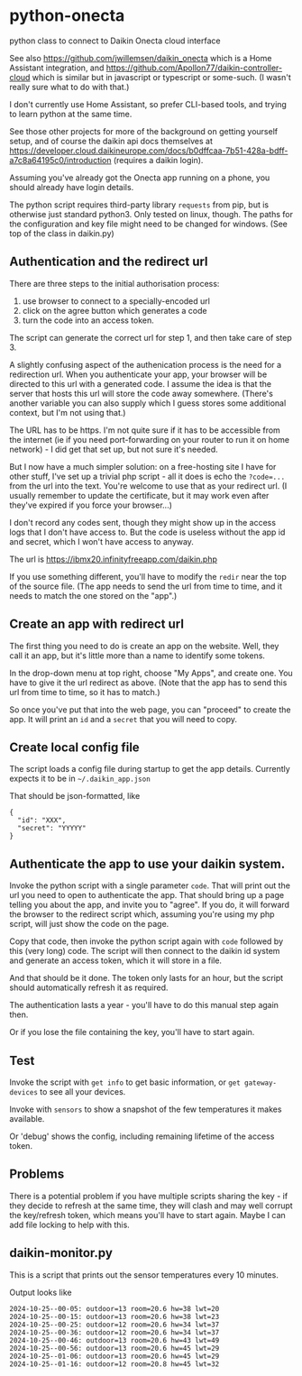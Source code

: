 # python-onecta
python class to connect to Daikin Onecta cloud interface

See also https://github.com/jwillemsen/daikin_onecta which is a Home Assistant
integration, and https://github.com/Apollon77/daikin-controller-cloud which is
similar but in javascript or typescript or some-such. (I wasn't really sure what
to do with that.)

I don't currently use Home Assistant, so prefer CLI-based tools, and trying to
learn python at the same time.

See those other projects for more of the background on getting yourself setup,
and of course the daikin api docs themselves at
https://developer.cloud.daikineurope.com/docs/b0dffcaa-7b51-428a-bdff-a7c8a64195c0/introduction  (requires a daikin login).

Assuming you've already got the Onecta app running on a phone, you should already have login details.

The python script requires third-party library
`requests` from pip, but is otherwise just standard python3. Only tested on
linux, though. The paths for the configuration and key file might need to be
changed for windows. (See top of the class in daikin.py)

## Authentication and the redirect url

There are three steps to the initial authorisation process:
1. use browser to connect to a specially-encoded url
2. click on the agree button which generates a code
3. turn the code into an access token.

The script can generate the correct url for step 1, and then take care of step 3.

A slightly confusing aspect of the authenication process is the need for a redirection url.
When you authenticate your app, your browser will be directed to this url with a generated code.
I assume the idea is that the server that hosts this url will store the code away somewhere.
(There's another variable you can also supply which I guess stores some additional context, but I'm not using that.)

The URL has to be https. I'm not quite sure if it has to be accessible from the internet (ie if you need port-forwarding on your router to run
it on home network) - I did get that set up, but not sure it's needed.

But I now have a much simpler solution: on a free-hosting site I have for other stuff, I've set up
a trivial php script - all it does is echo the `?code=...` from the url into the text.
You're welcome to use that as your redirect url. (I usually remember to update the certificate,
but it may work even after they've expired if you force your browser...)

I don't record any codes sent, though they might show up in the access logs that I don't have access to. But the code is useless
without the app id and secret, which I won't have access to anyway.

The url is https://ibmx20.infinityfreeapp.com/daikin.php

If you use something different, you'll have to modify the `redir` near the top of the source file.
(The app needs to send the url from time to time, and it needs to match the one stored on the "app".)


## Create an app with redirect url
The first thing you need to do is create an app on the website. Well, they call it an app, but it's little more than a name to identify some tokens.

In the drop-down menu at top right, choose "My Apps", and create one.
You have to give it the url redirect as above. (Note that the app has to send this url from
time to time, so it has to match.)


So once you've put that into the web page, you can "proceed" to create the app. It will print an `id` and a `secret` that you will need to copy.

## Create local config file
The script loads a config file during startup to get the app details. Currently expects it to be in `~/.daikin_app.json`

That should be json-formatted, like
```
{
  "id": "XXX",
  "secret": "YYYYY"
}
```

## Authenticate the app to use your daikin system.

Invoke the python script with a single parameter `code`. That will print out the url you need to open to authenticate the app.
That should bring up a page telling you about the app, and invite you to "agree".  If you do, it will forward the browser to the
redirect script which, assuming you're using my php script, will just show the code on the page.

Copy that code, then invoke the python script again with `code` followed by this (very long) code. The script will then
connect to the daikin id system and generate an access token, which it will store in a file.

And that should be it done.  The token only lasts for an hour, but the script should automatically refresh it as required.

The authentication lasts a year - you'll have to do this manual step again then.

Or if you lose the file containing the key, you'll have to start again.

## Test

Invoke the script with `get info` to get basic information, or `get gateway-devices` to see all your devices.

Invoke with `sensors` to show a snapshot of the few temperatures it makes available.

Or 'debug' shows the config, including remaining lifetime of the access token.

## Problems

There is a potential problem if you have multiple scripts sharing the key - if they
decide to refresh at the same time, they will clash and may well corrupt the
key/refresh token, which means you'll have to start again. Maybe I can add
file locking to help with this.

## daikin-monitor.py

This is a script that prints out the sensor temperatures every 10 minutes.

Output looks like

```
2024-10-25--00-05: outdoor=13 room=20.6 hw=38 lwt=20
2024-10-25--00-15: outdoor=13 room=20.6 hw=38 lwt=23
2024-10-25--00-25: outdoor=12 room=20.6 hw=34 lwt=37
2024-10-25--00-36: outdoor=12 room=20.6 hw=34 lwt=37
2024-10-25--00-46: outdoor=13 room=20.6 hw=43 lwt=49
2024-10-25--00-56: outdoor=13 room=20.6 hw=45 lwt=29
2024-10-25--01-06: outdoor=13 room=20.6 hw=45 lwt=29
2024-10-25--01-16: outdoor=12 room=20.8 hw=45 lwt=32
```
